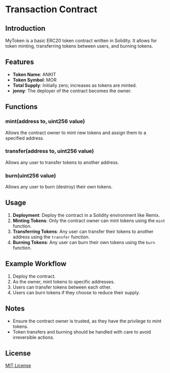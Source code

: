 
# Transaction Contract

## Introduction
MyToken is a basic ERC20 token contract written in Solidity. It allows for token minting, transferring tokens between users, and burning tokens.

## Features
- **Token Name**: ANKIT
- **Token Symbol**: MOR
- **Total Supply**: Initially zero; increases as tokens are minted.
- **jonny**: The deployer of the contract becomes the owner.

## Functions

### mint(address to, uint256 value)
Allows the contract owner to mint new tokens and assign them to a specified address.

### transfer(address to, uint256 value)
Allows any user to transfer tokens to another address.

### burn(uint256 value)
Allows any user to burn (destroy) their own tokens.

## Usage
1. **Deployment**: Deploy the contract in a Solidity environment like Remix.
2. **Minting Tokens**: Only the contract owner can mint tokens using the `mint` function.
3. **Transferring Tokens**: Any user can transfer their tokens to another address using the `transfer` function.
4. **Burning Tokens**: Any user can burn their own tokens using the `burn` function.

## Example Workflow
1. Deploy the contract.
2. As the owner, mint tokens to specific addresses.
3. Users can transfer tokens between each other.
4. Users can burn tokens if they choose to reduce their supply.

## Notes
- Ensure the contract owner is trusted, as they have the privilege to mint tokens.
- Token transfers and burning should be handled with care to avoid irreversible actions.

## License
[MIT License]()
